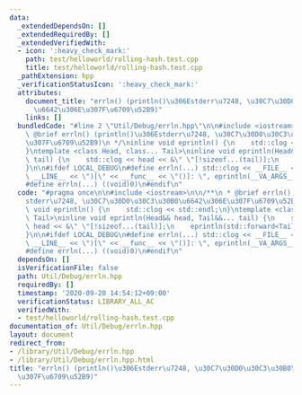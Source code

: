 ```yaml
---
data:
  _extendedDependsOn: []
  _extendedRequiredBy: []
  _extendedVerifiedWith:
  - icon: ':heavy_check_mark:'
    path: test/helloworld/rolling-hash.test.cpp
    title: test/helloworld/rolling-hash.test.cpp
  _pathExtension: hpp
  _verificationStatusIcon: ':heavy_check_mark:'
  attributes:
    document_title: "errln() (println()\u306Estderr\u7248, \u30C7\u30D0\u30C3\u30B0\
      \u6642\u306E\u307F\u6709\u52B9)"
    links: []
  bundledCode: "#line 2 \"Util/Debug/errln.hpp\"\n\n#include <iostream>\n\n/**\n *\
    \ @brief errln() (println()\u306Estderr\u7248, \u30C7\u30D0\u30C3\u30B0\u6642\u306E\
    \u307F\u6709\u52B9)\n */\ninline void eprintln() {\n    std::clog << std::endl;\n\
    }\ntemplate <class Head, class... Tail>\ninline void eprintln(Head&& head, Tail&&...\
    \ tail) {\n    std::clog << head << &\" \"[!sizeof...(tail)];\n    eprintln(std::forward<Tail>(tail)...);\n\
    }\n\n#ifdef LOCAL_DEBUG\n#define errln(...) std::clog << __FILE__ << \"(\" <<\
    \ __LINE__ << \")[\" << __func__ << \"()]: \", eprintln(__VA_ARGS__)\n#else\n\
    #define errln(...) ((void)0)\n#endif\n"
  code: "#pragma once\n\n#include <iostream>\n\n/**\n * @brief errln() (println()\u306E\
    stderr\u7248, \u30C7\u30D0\u30C3\u30B0\u6642\u306E\u307F\u6709\u52B9)\n */\ninline\
    \ void eprintln() {\n    std::clog << std::endl;\n}\ntemplate <class Head, class...\
    \ Tail>\ninline void eprintln(Head&& head, Tail&&... tail) {\n    std::clog <<\
    \ head << &\" \"[!sizeof...(tail)];\n    eprintln(std::forward<Tail>(tail)...);\n\
    }\n\n#ifdef LOCAL_DEBUG\n#define errln(...) std::clog << __FILE__ << \"(\" <<\
    \ __LINE__ << \")[\" << __func__ << \"()]: \", eprintln(__VA_ARGS__)\n#else\n\
    #define errln(...) ((void)0)\n#endif\n"
  dependsOn: []
  isVerificationFile: false
  path: Util/Debug/errln.hpp
  requiredBy: []
  timestamp: '2020-09-20 14:54:12+09:00'
  verificationStatus: LIBRARY_ALL_AC
  verifiedWith:
  - test/helloworld/rolling-hash.test.cpp
documentation_of: Util/Debug/errln.hpp
layout: document
redirect_from:
- /library/Util/Debug/errln.hpp
- /library/Util/Debug/errln.hpp.html
title: "errln() (println()\u306Estderr\u7248, \u30C7\u30D0\u30C3\u30B0\u6642\u306E\
  \u307F\u6709\u52B9)"
---
```

